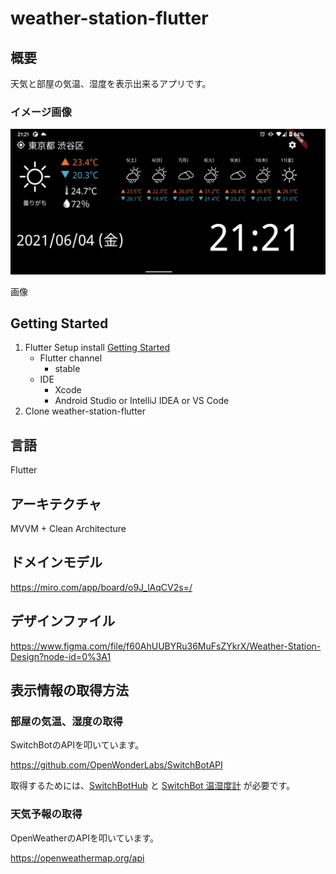 # weather-station-flutter
## 概要
天気と部屋の気温、湿度を表示出来るアプリです。

### イメージ画像
<img src="https://github.com/bowyer-app/weather-station-flutter/blob/main/picture/demo.png?raw=true" width="600">


画像

## Getting Started
1. Flutter Setup install [Getting Started](https://flutter.dev/docs/get-started/install)  
   - Flutter channel 
     - stable 
   - IDE  
     - Xcode  
     - Android Studio or IntelliJ IDEA or VS Code
2. Clone weather-station-flutter

## 言語
Flutter

## アーキテクチャ
MVVM + Clean Architecture

## ドメインモデル
https://miro.com/app/board/o9J_lAqCV2s=/

## デザインファイル
https://www.figma.com/file/f60AhUUBYRu36MuFsZYkrX/Weather-Station-Design?node-id=0%3A1

## 表示情報の取得方法
### 部屋の気温、湿度の取得
SwitchBotのAPIを叩いています。

https://github.com/OpenWonderLabs/SwitchBotAPI

取得するためには、[SwitchBotHub](https://amzn.to/3gaSWxK)  と [SwitchBot 温湿度計](https://amzn.to/3cAlrUH) が必要です。 

### 天気予報の取得
OpenWeatherのAPIを叩いています。

https://openweathermap.org/api

